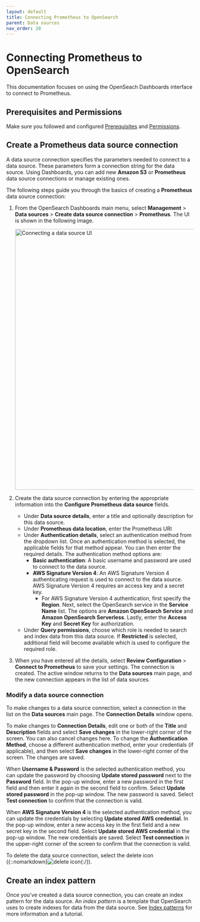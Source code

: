 ```yaml
---
layout: default
title: Connecting Prometheus to OpenSearch
parent: Data sources
nav_order: 20
---
```


# Connecting Prometheus to OpenSearch

This documentation focuses on using the OpenSeach Dashboards interface to connect to Prometheus. 

## Prerequisites and Permissions

Make sure you followed and configured [Prerequisites]({{site.url}}{{site.baseurl}}/dashboards/management/data-sources/#prerequisites) and [Permissions]({{site.url}}{{site.baseurl}}/dashboards/management/data-sources/#permissions).


## Create a Prometheus data source connection

A data source connection specifies the parameters needed to connect to a data source. These parameters form a connection string for the data source. Using Dashboards, you can add new **Amazon S3** or **Prometheus** data source connections or manage existing ones.

The following steps guide you through the basics of creating a **Prometheus** data source connection:

1. From the OpenSearch Dashboards main menu, select **Management** > **Data sources** > **Create data source connection** > **Prometheus**. The UI is shown in the following image.

    <img src="{{site.url}}{{site.baseurl}}/images/dashboards/data-source-Prometheus.png" alt="Connecting a data source UI" width="700"/>

2. Create the data source connection by entering the appropriate information into the **Configure Prometheus data source** fields. 
   
   - Under **Data source details**, enter a title and optionally description for this data source.
   - Under **Prometheus data location**, enter the Prometheus URI
   - Under **Authentication details**, select an authentication method from the dropdown list. Once an authentication method is selected, the applicable fields for that method appear. You can then enter the required details. The authentication method options are:
       - **Basic authentication**: A basic username and password are used to connect to the data source.
       - **AWS Signature Version 4**: An AWS Signature Version 4 authenticating request is used to connect to the data source. AWS Signature Version 4 requires an access key and a secret key. 
         - For AWS Signature Version 4 authentication, first specify the **Region**. Next, select the OpenSearch service in the **Service Name** list. The options are **Amazon OpenSearch Service** and **Amazon OpenSearch Serverless**. Lastly, enter the **Access Key** and **Secret Key** for authorization.
   - Under **Query permissions**, choose which role is needed to search and index data from this data source. If **Restricted** is selected, additional field will become available which is used to configure the required role.

3. When you have entered all the details, select **Review Configuration** > **Connect to Prometheus** to save your settings. The connection is created. The active window returns to the **Data sources** main page, and the new connection appears in the list of data sources.

### Modify a data source connection

To make changes to a data source connection, select a connection in the list on the **Data sources** main page. The **Connection Details** window opens.

To make changes to **Connection Details**, edit one or both of the **Title** and **Description** fields and select **Save changes** in the lower-right corner of the screen. You can also cancel changes here. To change the **Authentication Method**, choose a different authentication method, enter your credentials (if applicable), and then select **Save changes** in the lower-right corner of the screen. The changes are saved.

When **Username & Password** is the selected authentication method, you can update the password by choosing **Update stored password** next to the **Password** field. In the pop-up window, enter a new password in the first field and then enter it again in the second field to confirm. Select **Update stored password** in the pop-up window. The new password is saved. Select **Test connection** to confirm that the connection is valid.

When **AWS Signature Version 4** is the selected authentication method, you can update the credentials by selecting **Update stored AWS credential**. In the pop-up window, enter a new access key in the first field and a new secret key in the second field. Select **Update stored AWS credential** in the pop-up window. The new credentials are saved. Select **Test connection** in the upper-right corner of the screen to confirm that the connection is valid.

To delete the data source connection, select the delete icon ({::nomarkdown}<img src="{{site.url}}{{site.baseurl}}/images/dashboards/trash-can-icon.png" class="inline-icon" alt="delete icon"/>{:/}).

## Create an index pattern

Once you've created a data source connection, you can create an index pattern for the data source. An _index pattern_ is a template that OpenSearch uses to create indexes for data from the data source. See [Index patterns]({{site.url}}{{site.baseurl}}/dashboards/management/index-patterns/) for more information and a tutorial. 
